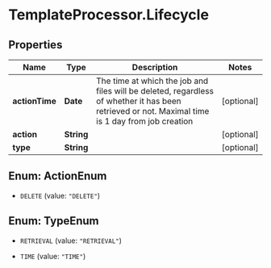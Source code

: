 # TemplateProcessor.Lifecycle

## Properties
Name | Type | Description | Notes
------------ | ------------- | ------------- | -------------
**actionTime** | **Date** | The time at which the job and files will be deleted, regardless of whether it has been retrieved or not. Maximal time is 1 day from job creation | [optional] 
**action** | **String** |  | [optional] 
**type** | **String** |  | [optional] 


<a name="ActionEnum"></a>
## Enum: ActionEnum


* `DELETE` (value: `"DELETE"`)




<a name="TypeEnum"></a>
## Enum: TypeEnum


* `RETRIEVAL` (value: `"RETRIEVAL"`)

* `TIME` (value: `"TIME"`)




